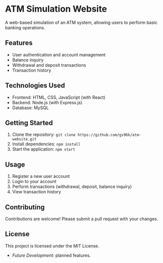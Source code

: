 # ATM Simulation Website

A web-based simulation of an ATM system, allowing users to perform basic banking operations.

## Features
- User authentication and account management
- Balance inquiry
- Withdrawal and deposit transactions
- Transaction history

## Technologies Used
- Frontend: HTML, CSS, JavaScript (with React)
- Backend: Node.js (with Express.js)
- Database: MySQL

## Getting Started
1. Clone the repository: `git clone https://github.com/gs96k/atm-website.git`
2. Install dependencies: `npm install`
3. Start the application: `npm start`

## Usage
1. Register a new user account
2. Login to your account
3. Perform transactions (withdrawal, deposit, balance inquiry)
4. View transaction history

## Contributing
Contributions are welcome! Please submit a pull request with your changes.

## License
This project is licensed under the MIT License.

- *Future Development*: planned features.
